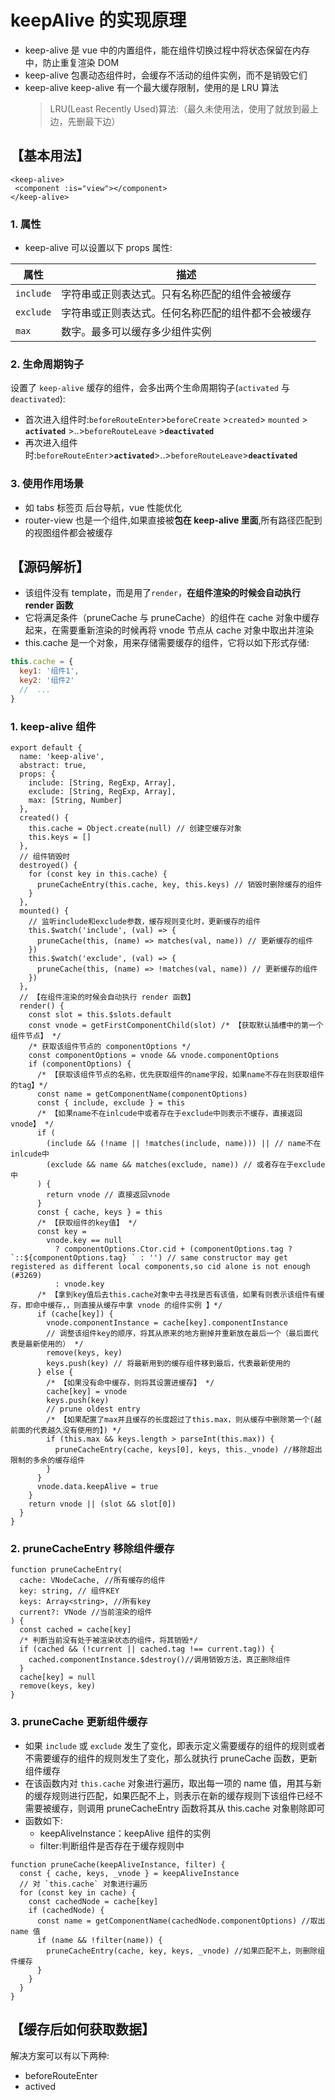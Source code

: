 # keepAlive 的实现原理

- keep-alive 是 vue 中的内置组件，能在组件切换过程中将状态保留在内存中，防止重复渲染 DOM
- keep-alive 包裹动态组件时，会缓存不活动的组件实例，而不是销毁它们
- keep-alive keep-alive 有一个最大缓存限制，使用的是 LRU 算法
  > LRU(Least Recently Used)算法:（最久未使用法，使用了就放到最上边，先删最下边）

## 【基本用法】

```vue
<keep-alive>
 <component :is="view"></component>
</keep-alive>
```

### 1. 属性

- keep-alive 可以设置以下 props 属性:

| 属性      | 描述                                               |
| --------- | -------------------------------------------------- |
| `include` | 字符串或正则表达式。只有名称匹配的组件会被缓存     |
| `exclude` | 字符串或正则表达式。任何名称匹配的组件都不会被缓存 |
| `max`     | 数字。最多可以缓存多少组件实例                     |

### 2. 生命周期钩子

设置了 `keep-alive` 缓存的组件，会多出两个生命周期钩子(`activated` 与 `deactivated`):

- 首次进入组件时:`beforeRouteEnter`>`beforeCreate` >`created`> `mounted` > **`activated`** >..>`beforeRouteLeave` >**`deactivated`**
- 再次进入组件时:`beforeRouteEnter`>**`activated`**>..>`beforeRouteLeave`>**`deactivated`**

### 3. 使用作用场景

- 如 tabs 标签页 后台导航，vue 性能优化
- router-view 也是一个组件,如果直接被**包在 keep-alive 里面**,所有路径匹配到的视图组件都会被缓存

## 【源码解析】

- 该组件没有 template，而是用了`render`，**在组件渲染的时候会自动执行 render 函数**
- 它将满足条件（pruneCache 与 pruneCache）的组件在 cache 对象中缓存起来，在需要重新渲染的时候再将 vnode 节点从 cache 对象中取出并渲染
- this.cache 是一个对象，用来存储需要缓存的组件，它将以如下形式存储:

```js
this.cache = {
  key1: '组件1',
  key2: '组件2'
  //  ...
}
```

### 1. keep-alive 组件

```js{16,28,31,40,41,53,55,56,59,60,63}
export default {
  name: 'keep-alive',
  abstract: true,
  props: {
    include: [String, RegExp, Array],
    exclude: [String, RegExp, Array],
    max: [String, Number]
  },
  created() {
    this.cache = Object.create(null) // 创建空缓存对象
    this.keys = []
  },
  // 组件销毁时
  destroyed() {
    for (const key in this.cache) {
      pruneCacheEntry(this.cache, key, this.keys) // 销毁时删除缓存的组件
    }
  },
  mounted() {
    // 监听include和exclude参数，缓存规则变化时，更新缓存的组件
    this.$watch('include', (val) => {
      pruneCache(this, (name) => matches(val, name)) // 更新缓存的组件
    })
    this.$watch('exclude', (val) => {
      pruneCache(this, (name) => !matches(val, name)) // 更新缓存的组件
    })
  },
  // 【在组件渲染的时候会自动执行 render 函数】
  render() {
    const slot = this.$slots.default
    const vnode = getFirstComponentChild(slot) /* 【获取默认插槽中的第一个组件节点】 */
    /* 获取该组件节点的 componentOptions */
    const componentOptions = vnode && vnode.componentOptions
    if (componentOptions) {
      /* 【获取该组件节点的名称，优先获取组件的name字段，如果name不存在则获取组件的tag】*/
      const name = getComponentName(componentOptions)
      const { include, exclude } = this
      /* 【如果name不在inlcude中或者存在于exclude中则表示不缓存，直接返回vnode】 */
      if (
        (include && (!name || !matches(include, name))) || // name不在inlcude中
        (exclude && name && matches(exclude, name)) // 或者存在于exclude中
      ) {
        return vnode // 直接返回vnode
      }
      const { cache, keys } = this
      /* 【获取组件的key值】 */
      const key =
        vnode.key == null
          ? componentOptions.Ctor.cid + (componentOptions.tag ? `::${componentOptions.tag} ` : '') // same constructor may get registered as different local components,so cid alone is not enough (#3269)
          : vnode.key
      /* 【拿到key值后去this.cache对象中去寻找是否有该值，如果有则表示该组件有缓存，即命中缓存，，则直接从缓存中拿 vnode 的组件实例 】*/
      if (cache[key]) {
        vnode.componentInstance = cache[key].componentInstance
        // 调整该组件key的顺序，将其从原来的地方删掉并重新放在最后一个（最后面代表是最新使用的） */
        remove(keys, key)
        keys.push(key) // 将最新用到的缓存组件移到最后，代表最新使用的
      } else {
        /* 【如果没有命中缓存，则将其设置进缓存】 */
        cache[key] = vnode
        keys.push(key)
        // prune oldest entry
        /* 【如果配置了max并且缓存的长度超过了this.max，则从缓存中删除第一个(越前面的代表越久没有使用的】) */
        if (this.max && keys.length > parseInt(this.max)) {
          pruneCacheEntry(cache, keys[0], keys, this._vnode) //移除超出限制的多余的缓存组件
        }
      }
      vnode.data.keepAlive = true
    }
    return vnode || (slot && slot[0])
  }
}
```

### 2. pruneCacheEntry 移除组件缓存

```ts{8,10,12,13}
function pruneCacheEntry(
  cache: VNodeCache, //所有缓存的组件
  key: string, // 组件KEY
  keys: Array<string>, //所有key
  current?: VNode //当前渲染的组件
) {
  const cached = cache[key]
  /* 判断当前没有处于被渲染状态的组件，将其销毁*/
  if (cached && (!current || cached.tag !== current.tag)) {
    cached.componentInstance.$destroy()//调用销毁方法，真正删除组件
  }
  cache[key] = null
  remove(keys, key)
}
```

### 3. pruneCache 更新组件缓存

- 如果 `include` 或 `exclude` 发生了变化，即表示定义需要缓存的组件的规则或者不需要缓存的组件的规则发生了变化，那么就执行 pruneCache 函数，更新组件缓存
- 在该函数内对 `this.cache` 对象进行遍历，取出每一项的 name 值，用其与新的缓存规则进行匹配，如果匹配不上，则表示在新的缓存规则下该组件已经不需要被缓存，则调用 pruneCacheEntry 函数将其从 this.cache 对象剔除即可
- 函数如下:
  - keepAliveInstance：keepAlive 组件的实例
  - filter:判断组件是否存在于缓存规则中

```ts{8,9}
function pruneCache(keepAliveInstance, filter) {
  const { cache, keys, _vnode } = keepAliveInstance
  // 对 `this.cache` 对象进行遍历
  for (const key in cache) {
    const cachedNode = cache[key]
    if (cachedNode) {
      const name = getComponentName(cachedNode.componentOptions) //取出name 值
      if (name && !filter(name)) {
        pruneCacheEntry(cache, key, keys, _vnode) //如果匹配不上，则删除组件缓存
      }
    }
  }
}
```

## 【缓存后如何获取数据】

解决方案可以有以下两种:

- beforeRouteEnter
- actived
